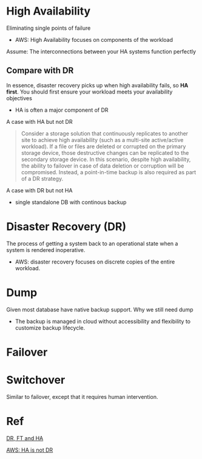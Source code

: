 # High Availability
Eliminating single points of failure
- AWS: High Availability focuses on components of the workload


Assume: The interconnections between your HA systems function perfectly

## Compare with DR
In essence, disaster recovery picks up when high availability fails, so **HA first**. You should first ensure your workload meets your availability objectives
- HA is often a major component of DR

A case with HA but not DR
> Consider a storage solution that continuously replicates to another site to achieve high availability (such as a multi-site active/active workload).
> If a file or files are deleted or corrupted on the primary storage device, those destructive changes can be replicated to the secondary storage device.
> In this scenario, despite high availability, the ability to failover in case of data deletion or corruption will be compromised.
> Instead, a point-in-time backup is also required as part of a DR strategy.

A case with DR but not HA
- single standalone DB with continous backup


# Disaster Recovery (DR)
The process of getting a system back to an operational state when a system is rendered inoperative.
- AWS: disaster recovery focuses on discrete copies of the entire workload.



# Dump
Given most database have native backup support. Why we still need dump
- The backup is managed in cloud without accessibility and flexibility to customize backup lifecycle. 

# Failover
# Switchover 
Similar to failover, except that it requires human intervention.

# Ref
[DR, FT and HA](https://www.lunavi.com/blog/high-availability-vs-fault-tolerance-vs-disaster-recovery)

[AWS: HA is not DR](https://docs.aws.amazon.com/whitepapers/latest/disaster-recovery-workloads-on-aws/high-availability-is-not-disaster-recovery.html)



